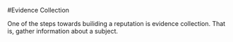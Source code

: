 #Evidence Collection

One of the steps towards builiding a reputation is evidence collection. That is, gather information about a subject.


